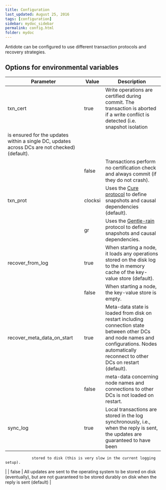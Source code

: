 ```yaml
---
title: Configuration
last_updated: August 25, 2016
tags: [configuration]
sidebar: mydoc_sidebar
permalink: config.html
folder: mydoc
---
```


Antidote can be configured to use different transaction protocols and recovery strategies.

## Options for environmental variables

| Parameter | Value | Description|
|-----------|-------|------------|
| txn_cert | true  | Write operations are certified during commit. The transaction is aborted if a write conflict is detected (i.e. snapshot isolation
                is ensured for the updates within a single DC, updates across DCs are not checked) (default). |
|           | false | Transactions perform no certification check and always commit (if they do not crash).|
| txn_prot | clocksi | Uses the [Cure protocol](https://pages.lip6.fr/Marc.Shapiro/papers/Cure-final-ICDCS16.pdf) to define snapshots and causal dependencies  (default). |
|          | gr | Uses the [Gentle-rain](https://infoscience.epfl.ch/record/202079) protocol to define snapshots and causal dependencies.| 
| recover_from_log | true | When starting a node, it loads any operations stored on the disk log to the in memory cache of the key-value store (default). |
|       | false | When starting a node, the key-value store is empty.|
| recover_meta_data_on_start | true | Meta-data state is loaded from disk on restart including connection state between other DCs and node names and configurations. Nodes  automatically reconnect to other DCs on restart (default).
|        | false | meta-data concerning node names and connections to other DCs is not loaded on restart. |
| sync_log | true | Local transactions are stored in the log synchronously, i.e., when the reply is sent, the updates are guaranteed to have been
                stored to disk (this is very slow in the current logging setup).
|        | false | All updates are sent to the operating system to be stored on disk (eventually), but are not guaranteed to be stored durably on disk
                 when the reply is sent (default) |